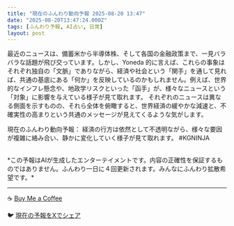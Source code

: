 ```yaml
---
title: "現在のふんわり動向予報 2025-08-20 13:47"
date: "2025-08-20T13:47:24.000Z"
tags: [ふんわり予報, AI占い, 日常]
layout: post
---
```


最近のニュースは、備蓄米から半導体株、そして各国の金融政策まで、一見バラバラな話題が飛び交っています。しかし、Yoneda 的に言えば、これらの事象はそれぞれ独自の「文脈」でありながら、経済や社会という「関手」を通して見れば、共通の基底にある「何か」を反映しているのかもしれません。例えば、世界的なインフレ懸念や、地政学リスクといった「函手」が、様々なニュースという「対象」に影響を与えている様子が見て取れます。  それぞれのニュースは異なる側面を示すものの、それら全体を俯瞰すると、世界経済の緩やかな減速と、不確実性の高まりという共通のメッセージが見えてくるような気がします。

現在のふんわり動向予報：
経済の行方は依然として不透明ながら、様々な要因が複雑に絡み合い、静かに変化していく様子が見て取れます。 #KGNINJA

<br>
*この予報はAIが生成したエンターテイメントです。内容の正確性を保証するものではありません。ふんわり一日に４回更新されます。みんなにふんわり拡散希望です。*

---
☕️ [Buy Me a Coffee](https://www.buymeacoffee.com/kgninja)

🐦 [現在の予報をXでシェア](https://twitter.com/intent/tweet?text=%E7%8F%BE%E5%9C%A8%E3%81%AE%E3%81%B5%E3%82%93%E3%82%8F%E3%82%8A%E4%BA%88%E5%A0%B1%3A%20%E3%80%8C%E6%9C%80%E8%BF%91%E3%81%AE%E3%83%8B%E3%83%A5%E3%83%BC%E3%82%B9%E3%81%AF%E3%80%81%E5%82%99%E8%93%84%E7%B1%B3%E3%81%8B%E3%82%89%E5%8D%8A%E5%B0%8E%E4%BD%93%E6%A0%AA%E3%80%81%E3%81%9D%E3%81%97%E3%81%A6%E5%90%84%E5%9B%BD%E3%81%AE%E9%87%91%E8%9E%8D%E6%94%BF%E7%AD%96%E3%81%BE%E3%81%A7%E3%80%81%E4%B8%80%E8%A6%8B%E3%83%90%E3%83%A9%E3%83%90%E3%83%A9%E3%81%AA%E8%A9%B1%E9%A1%8C%E3%81%8C%E9%A3%9B%E3%81%B3%E4%BA%A4%E3%81%A3%E3%81%A6%E3%81%84%E3%81%BE%E3%81%99%E3%80%82%E3%80%8D%23KGNINJA%20%E7%B6%9A%E3%81%8D%E3%81%AF%E3%83%96%E3%83%AD%E3%82%B0%E3%81%A7%EF%BC%81%F0%9F%91%87&url=https%3A%2F%2Fkg-ninja.github.io%2FFunwariyoso%2F)

